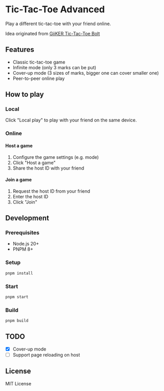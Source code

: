 # Tic-Tac-Toe Advanced

Play a different tic-tac-toe with your friend online.

Idea originated from [GiiKER Tic-Tac-Toe Bolt](https://giiker.com/products/tic-tac-toe-bolt)

## Features

- Classic tic-tac-toe game
- Infinite mode (only 3 marks can be put)
- Cover-up mode (3 sizes of marks, bigger one can cover smaller one)
- Peer-to-peer online play

## How to play

### Local

Click "Local play" to play with your friend on the same device.

### Online

#### Host a game

1. Configure the game settings (e.g. mode)
2. Click "Host a game"
3. Share the host ID with your friend

#### Join a game

1. Request the host ID from your friend
2. Enter the host ID
3. Click "Join"

## Development

### Prerequisites

- Node.js 20+
- PNPM 8+

### Setup

```bash
pnpm install
```

### Start

```bash
pnpm start
```

### Build

```bash
pnpm build
```

## TODO

- [x] Cover-up mode
- [ ] Support page reloading on host

## License

MIT License
